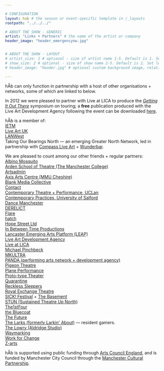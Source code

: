 ```yaml
---

# CONFIGURATION
layout: hab # the season or event-specific template in /_layouts
rootpath: "../../../"

# ABOUT THE SHOW - GENERIC
artist: "Links + Partners" # the name of the artist or company
header_image: "header_emergencynw.jpg"    


# ABOUT THE SHOW - LAYOUT
# artist_size: 1 # optional - size of artist name 1-5. Default is 1. Set longer names to lower values
# show_size: 2 # optional - size of show name 2-5. Default is 2. Set longer names to lower values
# header_image: "header.jpg" # optional custom background image, relative to current page

---
```

hÅb can only function in partnership with a host of other organisations + networks, some of which are linked to below.    

In 2012 we were pleased to partner with Live at LICA to produce the [*Getting It Out There*](http://www.liveatlica.org/whats-on/symposium-getting-it-out-there) symposium on touring; a **free** publication produced with the Live Art Development Agency following the event can be downloaded [here](http://habmcr.posthaven.com/getting-it-out-there-publication-free-to-down).    
        
hÅb is a member of:    
[IETM](http://ietm.org)  
[Live Art UK](http://www.liveartuk.org)    
[LANWest](http://www.lanwest.org)   
Taking Our Bearings North — an emerging Greater North Network, led in partnership with [Compass Live Art](http://compassliveart.org.uk) + [Wunderbar](http://www.wunderbar.org.uk).    
         
We are pleased to count among our other friends + regular partners:    
[Albino Mosquito](http://www.albinomosquito.com)           
[Arden School of Theatre (The Manchester College)](http://www.themanchestercollege.ac.uk/subject-area/arden)    
[Artsadmin](http://www.artsadmin.co.uk)                
[Axis Arts Centre (MMU Cheshire)](http://www.axisartscentre.org.uk)    
[Blank Media Collective](http://blankmediacollective.org)    
[Contact](http://contactmcr.com)  
[Contemporary Theatre + Performance, UCLan](http://www.uclan.ac.uk/information/courses/ba_hons_contemporary_theatre_and_performance.php)    
[Contemporary Practices, University of Salford](http://www.salford.ac.uk/courses/performance-contemporary-practices?mode=ov)    
[Dance Manchester](http://www.dancemanchester.org)    
[DERELICT](http://www.derelictlive.org)       
[Flare](http://www.flarefestival.com)    
[hatch](http://www.hatchnottingham.org.uk)    
[Hope Street Ltd](http://www.hope-street.org)          
[In Between Time Productions](http://inbetweentime.co.uk)    
[Lancaster Emerging Arts Platform (LEAP)](http://www.talkwithleap.com)      
[Live Art Development Agency](http://www.thisisliveart.co.uk)          
[Live at LICA](http://www.liveatlica.org/home)       
[Michael Pinchbeck](http://michaelpinchbeck.co.uk)         
[MKULTRA](http://www.mkultra.org.uk)    
[PANDA (performing arts network + development agency)](http://www.panda-arts.org.uk)        
[Pigeon Theatre](http://pigeontheatre.wordpress.com)    
[Plane Performance](http://www.planeperformance.co.uk)    
[Proto-type Theater](http://proto-type.org)    
[Quarantine](http://www.qtine.com)    
[Reckless Sleepers](http://www.reckless-sleepers.co.uk)         
[Royal Exchange Theatre](http://www.royalexchange.co.uk)        
[SICK! Festival](http://www.sickfestival.com) + [The Basement](http://www.thebasement.uk.com)            
[STUN (Sustained Theatre Up North)](http://stunlive.com)         
[The1stFour](http://the1st4.blogspot.co.uk)       
[the Bluecoat](http://www.thebluecoat.org.uk)       
[The Future](http://www.the-future.co.uk)      
[The Larks (formerly Larkin' About)](http://www.the-larks.com) — resident gamers.    
[The Lowry (Aldridge Studio)](http://www.thelowry.com/events/theatre-shows/the-studio)      
[Waymarking](http://www.waymarking.org.uk)          
[Work for Change](http://change.coop)   
[Z-arts](http://www.z-arts.org)    
       
hÅb is supported using public funding through [Arts Council England](http://www.artscouncil.org.uk), and is funded by Manchester City Council through the [Manchester Cultural Partnership](http://www.manchesterculturalpartnership.org).

